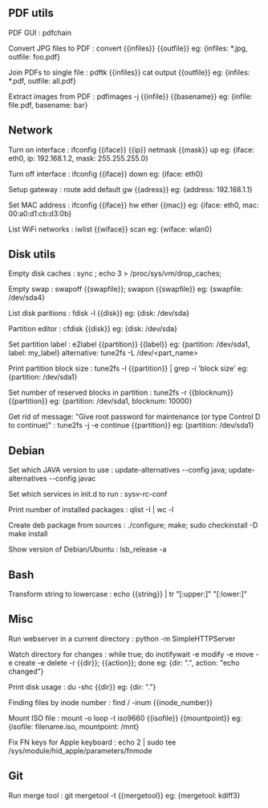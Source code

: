 
## PDF utils

PDF GUI
: pdfchain

Convert JPG files to PDF
: convert {{infiles}} {{outfile}}
eg: {infiles: *.jpg, outfile: foo.pdf}

Join PDFs to single file
: pdftk {{infiles}} cat output {{outfile}}
eg: {infiles: *.pdf, outfile: all.pdf}

Extract images from PDF
: pdfimages -j {{infile}} {{basename}}
eg: {infile: file.pdf, basename: bar}

## Network

Turn on interface
: ifconfig {{iface}} {{ip}}  netmask {{mask}} up
eg: {iface: eth0, ip: 192.168.1.2, mask: 255.255.255.0}

Turn off interface
: ifconfig {{iface}} down
eg: {iface: eth0}

Setup gateway
: route add default gw {{adress}}
eg: {address: 192.168.1.1}

Set MAC address
: ifconfig {{iface}} hw ether {{mac}}
eg: {iface: eth0, mac: 00:a0:d1:cb:d3:0b}

List WiFi networks
: iwlist {{wiface}} scan
eg: {wiface: wlan0}

## Disk utils

Empty disk caches
: sync ; echo 3 > /proc/sys/vm/drop_caches;

Empty swap
: swapoff {{swapfile}}; swapon {{swapfile}}
eg: {swapfile: /dev/sda4}

List disk paritions
: fdisk -l {{disk}}
eg: {disk: /dev/sda}

Partition editor
: cfdisk {{disk}}
eg: {disk: /dev/sda}

Set partition label
: e2label {{partition}} {{label}}
eg: {partition: /dev/sda1, label: my_label}
alternative: tune2fs -L <name> /dev/<part_name>

Print partition block size
: tune2fs -l {{partition}} | grep -i 'block size'
eg: {partition: /dev/sda1}

Set number of reserved blocks in partition
: tune2fs -r {{blocknum}} {{partition}}
eg: {partition: /dev/sda1, blocknum: 10000}

Get rid of message: "Give root password for maintenance (or type Control D to continue)"
: tune2fs -j -e continue {{partition}}
eg: {partition: /dev/sda1}

## Debian

Set which JAVA version to use
: update-alternatives --config java; update-alternatives --config javac

Set which services in init.d to run
: sysv-rc-conf

Print number of installed packages
: qlist -I | wc -l

Create deb package from sources
: ./configure; make; sudo checkinstall -D make install

Show version of Debian/Ubuntu
: lsb_release -a

## Bash

Transform string to lowercase
: echo {{string}} | tr "[:upper:]" "[:lower:]"

## Misc

Run webserver in a current directory
: python -m SimpleHTTPServer

Watch directory for changes
: while true; do inotifywait -e modify -e move -e create -e delete -r {{dir}}; {{action}}; done
eg: {dir: ".", action: "echo changed"}

Print disk usage
: du -shc {{dir}}
eg: {dir: "."}

Finding files by inode number
: find / -inum {{inode_number}}

Mount ISO file
: mount -o loop -t iso9660 {{isofile}} {{mountpoint}}
eg: {isofile: filename.iso, mountpoint: /mnt}

Fix FN keys for Apple keyboard
: echo 2 | sudo tee /sys/module/hid_apple/parameters/fnmode

## Git

Run merge tool
: git mergetool -t {{mergetool}}
eg: {mergetool: kdiff3}
